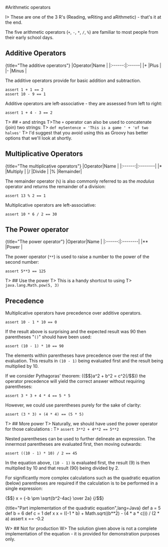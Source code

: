 #Arithmetic operators

I> These are one of the 3 R's (Reading, wRiting and aRithmetic) - that's it at the end.

The five arithmetic operators (`+`, `-`, `*`, `/`, `%`) are familiar to most people from their early school days.

## Additive Operators

{title="The additive operators"}
|Operator|Name   |
|:------:|:------|
|+       |Plus   |
|-       |Minus  |

The additive operators provide for basic addition and subtraction.

    assert 1 + 1 == 2
    assert 10 - 9 == 1

Additive operators are left-associative - they are assessed from left to right:

    assert 1 + 4 - 3 == 2

T> ## `+` and strings
T>The `+` operator can also be used to concatenate (join) two strings:
T> `def mySentence = 'This is a game ' + 'of two halves'`
T> I'd suggest that you avoid using this as Groovy has better options that we'll look at shortly.


## Multiplicative Operators

{title="The multiplicative operators"}
|Operator|Name     |
|:------:|:--------|
|*       |Multiply |
|/       |Divide   |
|%       |Remainder|

The remainder operator (`%`) is also commonly referred to as the _modulus_ operator and returns the remainder of a division:

    assert 13 % 2 == 1

Multiplicative operators are left-associative:

    assert 10 * 6 / 2 == 30

## The Power operator

{title="The power operator"}
|Operator|Name     |
|:------:|:--------|
|**       |Power |

The power operator (`**`) is used to raise a number to the power of  the second number:


	assert 5**3 == 125

T> ## Use the power
T> This is a handy shortcut to using
T> `java.lang.Math.pow(5, 3)`

## Precedence
Multiplicative operators have precedence over additive operators.


	assert 10 - 1 * 10 == 0


If the result above is surprising and the expected result was 90 then parentheses "`()`" should have been used:


	assert (10 - 1) * 10 == 90


The elements within parentheses have precedence over the rest of the evaluation. This results in `(10 - 1)` being evaluated first and the result being multiplied by 10.

If we consider Pythagoras' theorem: ({$$}a^2 + b^2 = c^2{/$$}) the operator precedence will yield the correct answer without requiring parentheses:


	assert 3 * 3 + 4 * 4 == 5 * 5


However, we could use parentheses purely for the sake of clarity:


	assert (3 * 3) + (4 * 4) == (5 * 5)

T> ## More power
T> Naturally, we should have used the power operator for those calculations :
T> `assert 3**2 + 4**2 == 5**2`

Nested parentheses can be used to further delineate an expression. The innermost parentheses are evaluated first, then moving outwards:


	assert ((10 - 1) * 10) / 2 == 45


In the equation above, `(10 - 1)` is evaluated first, the result (9) is then multiplied by 10 and that result (90) being divided by 2.

For significantly more complex calculations such as the quadratic equation (below) parentheses are required if the calculation is to be performed in a single expression:

{$$}
x = {-b \pm \sqrt{b^2-4ac} \over 2a}
{/$$}

{title="Part implementation of the quadratic equation",lang=Java}
	def a = 5
	def b = 6
	def c = 1
	def x
	x = ((-1 * b) + Math.sqrt((b**2) - (4 * a * c))) / (2 * a)
	assert x == -0.2

W> ## Not for production
W> The solution given above is not a complete implementation of the equation - it is provided for demonstration purposes only.

